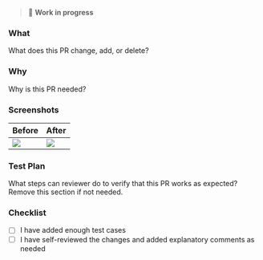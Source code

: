 > 🚧 **Work in progress**
### What
What does this PR change, add, or delete?

### Why
Why is this PR needed?

### Screenshots
<!-- Add screenshot that helps the reviewer understand the context better. Remove this section if not needed. -->
| Before | After |
|--------|-------|
| ![](https://via.placeholder.com/150x100.jpg?text=abc) | ![](https://via.placeholder.com/150x100.jpg?text=xyz) |

### Test Plan
What steps can reviewer do to verify that this PR works as expected? Remove this section if not needed.

### Checklist
- [ ] I have added enough test cases
- [ ] I have self-reviewed the changes and added explanatory comments as needed
